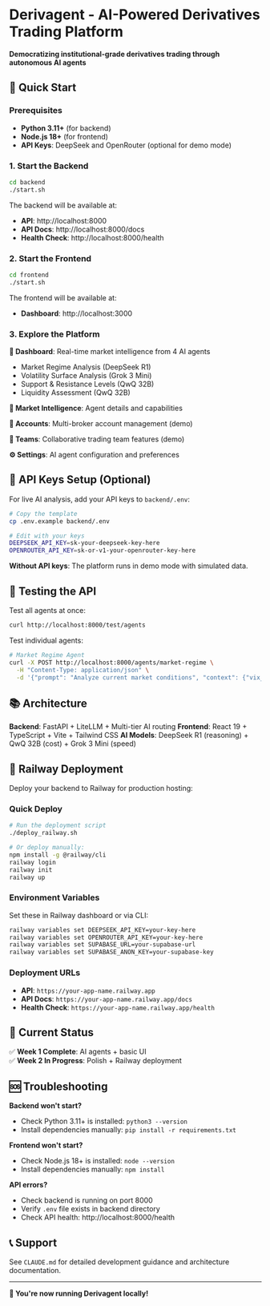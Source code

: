 # Derivagent - AI-Powered Derivatives Trading Platform

**Democratizing institutional-grade derivatives trading through autonomous AI agents**

## 🚀 Quick Start

### Prerequisites
- **Python 3.11+** (for backend)
- **Node.js 18+** (for frontend)
- **API Keys**: DeepSeek and OpenRouter (optional for demo mode)

### 1. Start the Backend

```bash
cd backend
./start.sh
```

The backend will be available at:
- **API**: http://localhost:8000
- **API Docs**: http://localhost:8000/docs
- **Health Check**: http://localhost:8000/health

### 2. Start the Frontend

```bash
cd frontend
./start.sh
```

The frontend will be available at:
- **Dashboard**: http://localhost:3000

### 3. Explore the Platform

**🎯 Dashboard**: Real-time market intelligence from 4 AI agents
- Market Regime Analysis (DeepSeek R1)
- Volatility Surface Analysis (Grok 3 Mini)  
- Support & Resistance Levels (QwQ 32B)
- Liquidity Assessment (QwQ 32B)

**🧠 Market Intelligence**: Agent details and capabilities

**💼 Accounts**: Multi-broker account management (demo)

**👥 Teams**: Collaborative trading team features (demo)

**⚙️ Settings**: AI agent configuration and preferences

## 🔑 API Keys Setup (Optional)

For live AI analysis, add your API keys to `backend/.env`:

```bash
# Copy the template
cp .env.example backend/.env

# Edit with your keys
DEEPSEEK_API_KEY=sk-your-deepseek-key-here
OPENROUTER_API_KEY=sk-or-v1-your-openrouter-key-here
```

**Without API keys**: The platform runs in demo mode with simulated data.

## 🧪 Testing the API

Test all agents at once:
```bash
curl http://localhost:8000/test/agents
```

Test individual agents:
```bash
# Market Regime Agent
curl -X POST http://localhost:8000/agents/market-regime \
  -H "Content-Type: application/json" \
  -d '{"prompt": "Analyze current market conditions", "context": {"vix_level": 16.5}}'
```

## 📚 Architecture

**Backend**: FastAPI + LiteLLM + Multi-tier AI routing
**Frontend**: React 19 + TypeScript + Vite + Tailwind CSS
**AI Models**: DeepSeek R1 (reasoning) + QwQ 32B (cost) + Grok 3 Mini (speed)

## 🚂 Railway Deployment

Deploy your backend to Railway for production hosting:

### Quick Deploy
```bash
# Run the deployment script
./deploy_railway.sh

# Or deploy manually:
npm install -g @railway/cli
railway login
railway init
railway up
```

### Environment Variables
Set these in Railway dashboard or via CLI:
```bash
railway variables set DEEPSEEK_API_KEY=your-key-here
railway variables set OPENROUTER_API_KEY=your-key-here
railway variables set SUPABASE_URL=your-supabase-url
railway variables set SUPABASE_ANON_KEY=your-supabase-key
```

### Deployment URLs
- **API**: `https://your-app-name.railway.app`
- **API Docs**: `https://your-app-name.railway.app/docs`
- **Health Check**: `https://your-app-name.railway.app/health`

## 🎯 Current Status

✅ **Week 1 Complete**: AI agents + basic UI  
✅ **Week 2 In Progress**: Polish + Railway deployment  

## 🆘 Troubleshooting

**Backend won't start?**
- Check Python 3.11+ is installed: `python3 --version`
- Install dependencies manually: `pip install -r requirements.txt`

**Frontend won't start?**
- Check Node.js 18+ is installed: `node --version`
- Install dependencies manually: `npm install`

**API errors?**
- Check backend is running on port 8000
- Verify `.env` file exists in backend directory
- Check API health: http://localhost:8000/health

## 📞 Support

See `CLAUDE.md` for detailed development guidance and architecture documentation.

---

**🎉 You're now running Derivagent locally!**
